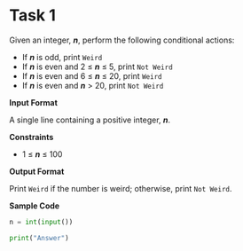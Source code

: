 # Task 1
Given an integer, __*n*__, perform the following conditional actions:

* If __*n*__ is odd, print `Weird`
* If __*n*__ is even and 2 ≤ __*n*__ ≤ 5, print `Not Weird`
* If __*n*__ is even and 6 ≤ __*n*__ ≤ 20, print `Weird`
* If __*n*__ is even and __*n*__ > 20, print `Not Weird`

**Input Format**

A single line containing a positive integer, __*n*__.

**Constraints**
* 1 ≤ __*n*__ ≤ 100

**Output Format**

Print `Weird` if the number is weird; otherwise, print `Not Weird`.

**Sample Code**

```python
n = int(input())

print("Answer")
```
